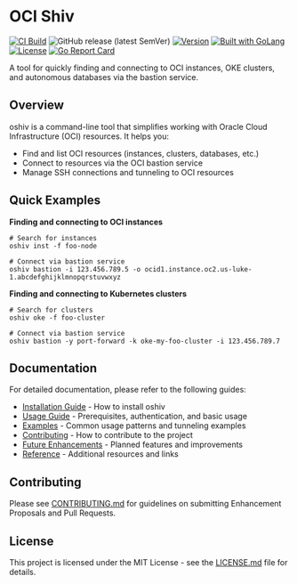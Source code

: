 # OCI Shiv
[![CI Build](https://github.com/cnopslabs/oshiv/actions/workflows/build.yml/badge.svg)](https://github.com/cnopslabs/oshiv/actions/workflows/build.yml)
![GitHub release (latest SemVer)](https://img.shields.io/github/v/release/cnopslabs/oshiv?sort=semver)
[![Version](https://img.shields.io/badge/goversion-1.23.x-blue.svg)](https://golang.org)
<a href="https://golang.org"><img src="https://img.shields.io/badge/powered_by-Go-3362c2.svg?style=flat-square" alt="Built with GoLang"></a>
[![License](http://img.shields.io/badge/license-mit-blue.svg?style=flat-square)](https://raw.githubusercontent.com/cnopslabs/oshiv/main/LICENSE.md)
[![Go Report Card](https://goreportcard.com/badge/github.com/cnopslabs/oshiv)](https://goreportcard.com/report/github.com/cnopslabs/oshiv)

A tool for quickly finding and connecting to OCI instances, OKE clusters, and autonomous databases via the bastion service.

## Overview

oshiv is a command-line tool that simplifies working with Oracle Cloud Infrastructure (OCI) resources. It helps you:

- Find and list OCI resources (instances, clusters, databases, etc.)
- Connect to resources via the OCI bastion service
- Manage SSH connections and tunneling to OCI resources

## Quick Examples

**Finding and connecting to OCI instances**

```
# Search for instances
oshiv inst -f foo-node

# Connect via bastion service
oshiv bastion -i 123.456.789.5 -o ocid1.instance.oc2.us-luke-1.abcdefghijklmnopqrstuvwxyz
```

**Finding and connecting to Kubernetes clusters**

```
# Search for clusters
oshiv oke -f foo-cluster

# Connect via bastion service
oshiv bastion -y port-forward -k oke-my-foo-cluster -i 123.456.789.7
```

## Documentation

For detailed documentation, please refer to the following guides:

- [Installation Guide](docs/installation.md) - How to install oshiv
- [Usage Guide](docs/usage.md) - Prerequisites, authentication, and basic usage
- [Examples](docs/examples.md) - Common usage patterns and tunneling examples
- [Contributing](docs/contributing.md) - How to contribute to the project
- [Future Enhancements](docs/future.md) - Planned features and improvements
- [Reference](docs/reference.md) - Additional resources and links

## Contributing

Please see [CONTRIBUTING.md](./CONTRIBUTING.md) for guidelines on submitting Enhancement Proposals and Pull Requests.

## License

This project is licensed under the MIT License - see the [LICENSE.md](./LICENSE.md) file for details.
